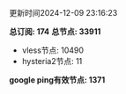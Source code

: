 更新时间2024-12-09 23:16:23

**总订阅: 174**
**总节点: 33911**
- vless节点: 10490
- hysteria2节点: 11

**google ping有效节点: 1371**
